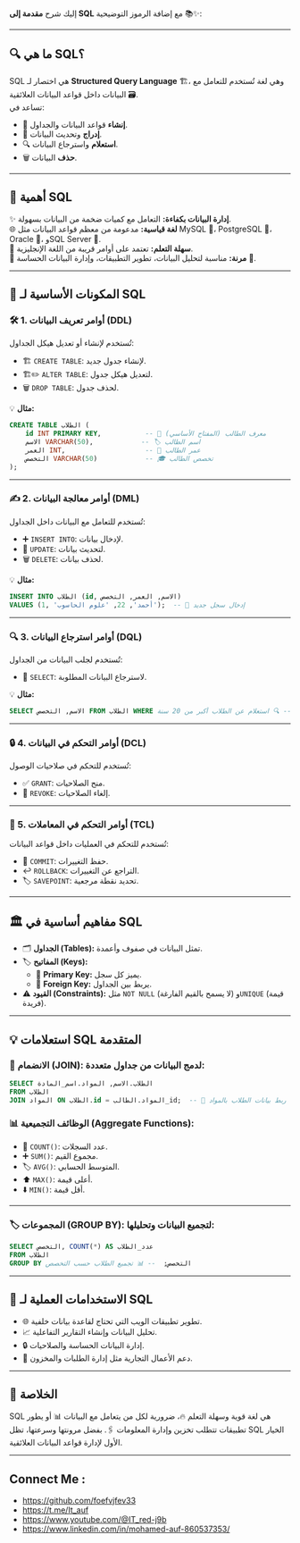 إليك شرح **مقدمة إلى SQL** مع إضافة الرموز التوضيحية 📚✨:

---

## 🔍 **ما هي SQL؟**

SQL هي اختصار لـ **Structured Query Language** 🏗️، وهي لغة تُستخدم للتعامل مع البيانات داخل قواعد البيانات العلائقية 🗃️.  
تساعد في:

- 📝 **إنشاء** قواعد البيانات والجداول.
- 🔄 **إدراج** وتحديث البيانات.
- 🔍 **استعلام** واسترجاع البيانات.
- 🗑️ **حذف** البيانات.

---

## 🌟 **أهمية SQL**

✨ **إدارة البيانات بكفاءة:** التعامل مع كميات ضخمة من البيانات بسهولة.  
🌐 **لغة قياسية:** مدعومة من معظم قواعد البيانات مثل MySQL 🐬، PostgreSQL 🐘، Oracle 🔶، وSQL Server 🏢.  
🎯 **سهلة التعلم:** تعتمد على أوامر قريبة من اللغة الإنجليزية.  
🔧 **مرنة:** مناسبة لتحليل البيانات، تطوير التطبيقات، وإدارة البيانات الحساسة 🔐.

---

## 🧩 **المكونات الأساسية لـ SQL**

### 🛠️ 1. **أوامر تعريف البيانات (DDL)**

تُستخدم لإنشاء أو تعديل هيكل الجداول:

- 🏗️ `CREATE TABLE`: لإنشاء جدول جديد.
- 🏗️✏️ `ALTER TABLE`: لتعديل هيكل جدول.
- 🗑️ `DROP TABLE`: لحذف جدول.

💡 **مثال:**

```sql
CREATE TABLE الطلاب (
    id INT PRIMARY KEY,           -- 🔑 معرف الطالب (المفتاح الأساسي)
    الاسم VARCHAR(50),            -- 🏷️ اسم الطالب
    العمر INT,                    -- 🎂 عمر الطالب
    التخصص VARCHAR(50)            -- 🎓 تخصص الطالب
);
```

---

### ✍️ 2. **أوامر معالجة البيانات (DML)**

تُستخدم للتعامل مع البيانات داخل الجداول:

- ➕ `INSERT INTO`: لإدخال بيانات.
- 🔄 `UPDATE`: لتحديث بيانات.
- 🗑️ `DELETE`: لحذف بيانات.

💡 **مثال:**

```sql
INSERT INTO الطلاب (id, الاسم, العمر, التخصص)
VALUES (1, 'أحمد', 22, 'علوم الحاسوب');  -- 💾 إدخال سجل جديد
```

---

### 🔍 3. **أوامر استرجاع البيانات (DQL)**

تُستخدم لجلب البيانات من الجداول:

- 🔎 `SELECT`: لاسترجاع البيانات المطلوبة.

💡 **مثال:**

```sql
SELECT الاسم, التخصص FROM الطلاب WHERE العمر > 20;  -- 🔍 استعلام عن الطلاب أكبر من 20 سنة
```

---

### 🔒 4. **أوامر التحكم في البيانات (DCL)**

تُستخدم للتحكم في صلاحيات الوصول:

- ✅ `GRANT`: منح الصلاحيات.
- 🚫 `REVOKE`: إلغاء الصلاحيات.

---

### 🔄 5. **أوامر التحكم في المعاملات (TCL)**

تُستخدم للتحكم في العمليات داخل قواعد البيانات:

- 💾 `COMMIT`: حفظ التغييرات.
- ↩️ `ROLLBACK`: التراجع عن التغييرات.
- 🏷️ `SAVEPOINT`: تحديد نقطة مرجعية.

---

## 🏛️ **مفاهيم أساسية في SQL**

- 🗂️ **الجداول (Tables):** تمثل البيانات في صفوف وأعمدة.
- 🏷️ **المفاتيح (Keys):**
    - 🔑 **Primary Key:** يميز كل سجل.
    - 🔗 **Foreign Key:** يربط بين الجداول.
- ⚠️ **القيود (Constraints):** مثل `NOT NULL` (لا يسمح بالقيم الفارغة) و`UNIQUE` (قيمة فريدة).

---

## 💡 **استعلامات SQL المتقدمة**

### 🔗 **الانضمام (JOIN):** لدمج البيانات من جداول متعددة:

```sql
SELECT الطلاب.الاسم, المواد.اسم_المادة
FROM الطلاب
JOIN المواد ON الطلاب.id = المواد.الطالب_id;  -- 🔗 ربط بيانات الطلاب بالمواد
```

### 📊 **الوظائف التجميعية (Aggregate Functions):**

- 🔢 `COUNT()`: عدد السجلات.
- ➕ `SUM()`: مجموع القيم.
- 🏷️ `AVG()`: المتوسط الحسابي.
- ⬆️ `MAX()`: أعلى قيمة.
- ⬇️ `MIN()`: أقل قيمة.

---

### 🏷️ **المجموعات (GROUP BY):** لتجميع البيانات وتحليلها:

```sql
SELECT التخصص, COUNT(*) AS عدد_الطلاب
FROM الطلاب
GROUP BY التخصص;  -- 📊 تجميع الطلاب حسب التخصص
```

---

## 🎯 **الاستخدامات العملية لـ SQL**

- 🌐 تطوير تطبيقات الويب التي تحتاج لقاعدة بيانات خلفية.
- 📈 تحليل البيانات وإنشاء التقارير التفاعلية.
- 🔒 إدارة البيانات الحساسة والصلاحيات.
- 🛒 دعم الأعمال التجارية مثل إدارة الطلبات والمخزون.

---

## 📝 **الخلاصة**

SQL هي لغة قوية وسهلة التعلم 🔥، ضرورية لكل من يتعامل مع البيانات 📊 أو يطور تطبيقات تتطلب تخزين وإدارة المعلومات 🖇️. بفضل مرونتها وسرعتها، تظل SQL الخيار الأول لإدارة قواعد البيانات العلائقية.

---


## Connect Me :

- https://github.com/foefvjfev33
- https://t.me/It_auf
- https://www.youtube.com/@IT_red-j9b
- https://www.linkedin.com/in/mohamed-auf-860537353/
